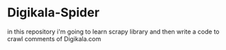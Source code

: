 # Digikala-Spider
in this repository i'm going to learn scrapy library and then write a code to crawl comments of Digikala.com
